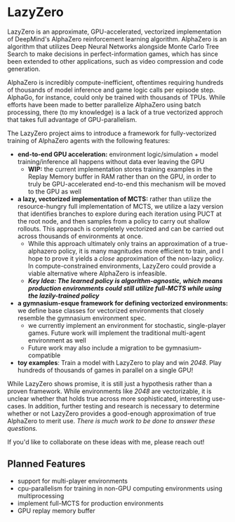 # LazyZero

LazyZero is an approximate, GPU-accelerated, vectorized implementation of DeepMind's AlphaZero reinforcement learning algorithm. AlphaZero is an algorithm that utilizes Deep Neural Networks alongside Monte Carlo Tree Search to make decisions in perfect-information games, which has since been extended to other applications, such as video compression and code generation. 

AlphaZero is incredibly compute-inefficient, oftentimes requiring hundreds of thousands of model inference and game logic calls per episode step. AlphaGo, for instance, could only be trained with thousands of TPUs. While efforts have been made to better parallelize AlphaZero using batch processing, there (to my knowledge) is a lack of a true vectorized approch that takes full advantage of GPU-parallelism. 

The LazyZero project aims to introduce a framework for fully-vectorized training of AlphaZero agents with the following features:
* __end-to-end GPU acceleration:__ environment logic/simulation + model training/inference all happens without data ever leaving the GPU
    * __WIP:__ the current implementation stores training examples in the Replay Memory buffer in RAM rather than on the GPU, in order to truly be GPU-accelerated end-to-end this mechanism will be moved to the GPU as well
* __a lazy, vectorized implementation of MCTS:__ rather than utilize the resource-hungry full implementation of MCTS, we utilize a lazy version that identifies branches to explore during each iteration using PUCT at the root node, and then samples from a policy to carry out shallow rollouts. This approach is completely vectorized and can be carried out across thousands of environments at once. 
    * While this approach ultimately only trains an approximation of a true-alphazero policy, it is many magnitudes more efficient to train, and I hope to prove it yields a *close* approximation of the non-lazy policy. In compute-constrained environments, LazyZero could provide a viable alternative where AlphaZero is infeasible.
    * *__Key Idea: The learned policy is algorithm-agnostic, which means production environments could still utilize full-MCTS while using the lazily-trained policy__*
* __a gymnasium-esque framework for defining vectorized environments:__ we define base classes for vectorized environments that closely resemble the gymnasium environment spec. 
    * we currently implement an environment for stochastic, single-player games. Future work will implement the traditional multi-agent environment as well
    * Future work may also include a migration to be gymnasium-compatible
* __toy examples__: Train a model with LazyZero to play and win *2048*. Play hundreds of thousands of games in parallel on a single GPU!

While LazyZero shows promise, it is still just a hypothesis rather than a proven framework. While environments like *2048* are vectorizable, it is unclear whether that holds true across more sophisticated, interesting use-cases. In addition, further testing and research is necessary to determine whether or not LazyZero provides a good-enough approximation of true AlphaZero to merit use. *There is much work to be done to answer these questions.*

If you'd like to collaborate on these ideas with me, please reach out! 


## Planned Features
* support for multi-player environments
* cpu-parallelism for training in non-GPU computing environments using multiprocessing
* implement full-MCTS for production environments
* GPU replay memory buffer
